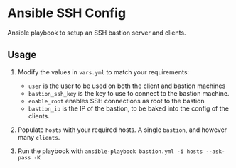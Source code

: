 # Ansible SSH Config
Ansible playbook to setup an SSH bastion server and clients.

## Usage

1. Modify the values in `vars.yml` to match your requirements:
    - `user` is the user to be used on both the client and bastion machines
    - `bastion_ssh_key` is the key to use to connect to the bastion machine.
    - `enable_root` enables SSH connections as root to the bastion
    - `bastion_ip` is the IP of the bastion, to be baked into the config of the clients.

2. Populate `hosts` with your required hosts. A single `bastion`, and however many `clients`.
3. Run the playbook with `ansible-playbook bastion.yml -i hosts --ask-pass -K`
